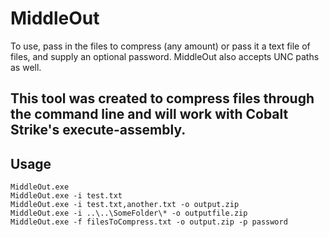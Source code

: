 # MiddleOut

To use, pass in the files to compress (any amount) or pass it a text file of files, and supply an optional password. MiddleOut also accepts UNC paths as well.

## This tool was created to compress files through the command line and will work with Cobalt Strike's execute-assembly.

## Usage

```
MiddleOut.exe
MiddleOut.exe -i test.txt
MiddleOut.exe -i test.txt,another.txt -o output.zip
MiddleOut.exe -i ..\..\SomeFolder\* -o outputfile.zip
MiddleOut.exe -f filesToCompress.txt -o output.zip -p password
```